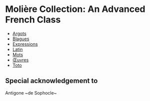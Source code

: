 # Molière Collection: An Advanced French Class


+ [Argots](https://github.com/kxxdhdn/MoliereCollection/blob/master/Argots.md)
+ [Blagues](https://github.com/kxxdhdn/MoliereCollection/blob/master/Blagues.md)
+ [Expressions](https://github.com/kxxdhdn/MoliereCollection/blob/master/Expressions.md)
+ [Latin](https://github.com/kxxdhdn/MoliereCollection/blob/master/Latin.md)
+ [Mots](https://github.com/kxxdhdn/MoliereCollection/blob/master/Mots.md)
+ [Œuvres](https://github.com/kxxdhdn/MoliereCollection/blob/master/OEuvres.md)
+ [Toto](https://github.com/kxxdhdn/MoliereCollection/blob/master/Toto.md)


__Special acknowledgement to__
-------------------------------
Antigone ~de Sophocle~
